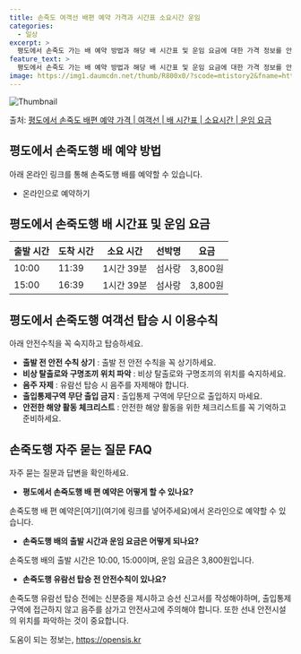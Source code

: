 ```yaml
---
title: 손죽도 여객선 배편 예약 가격과 시간표 소요시간 운임
categories:
  - 일상
excerpt: >
  평도에서 손죽도 가는 배 예약 방법과 해당 배 시간표 및 운임 요금에 대한 가격 정보를 안내 드리겠습니다. 안전하고 재밋는 손죽도행 여행을 위해 아래 정보 참고하시기 바랍니다. 손죽도행 배편 예약하기 👈 클릭평도에서 손죽도행 배 시간표출발 시간도착 시간소요 시간선박명요금10:0011:391시간 39분섬사랑3,800원15:0016:391시간 39분섬사랑3,800원손죽도행 배편 예약하기 👈 클릭평도에서 손죽도행 여객선 탑승 시 이용수칙 손죽도행 배 출항시간을 확인하고 미리 매표소로 가서 충분한 여유시간을 갖고 탑승합니다. 계단 이용 시에는 난간을 꼭 잡으며 바람이나 파도에 주의합니다. 비상 탈출로와 구명조끼 위치를 숙지하고 안전 방송에 귀를 기울여 듣습니다. 평도에서 손죽도행 유람선 탑승 전, 꼭 알아두세요..
feature_text: >
  평도에서 손죽도 가는 배 예약 방법과 해당 배 시간표 및 운임 요금에 대한 가격 정보를 안내 드리겠습니다. 안전하고 재밋는 손죽도행 여행을 위해 아래 정보 참고하시기 바랍니다. 손죽도행 배편 예약하기 👈 클릭평도에서 손죽도행 배 시간표출발 시간도착 시간소요 시간선박명요금10:0011:391시간 39분섬사랑3,800원15:0016:391시간 39분섬사랑3,800원손죽도행 배편 예약하기 👈 클릭평도에서 손죽도행 여객선 탑승 시 이용수칙 손죽도행 배 출항시간을 확인하고 미리 매표소로 가서 충분한 여유시간을 갖고 탑승합니다. 계단 이용 시에는 난간을 꼭 잡으며 바람이나 파도에 주의합니다. 비상 탈출로와 구명조끼 위치를 숙지하고 안전 방송에 귀를 기울여 듣습니다. 평도에서 손죽도행 유람선 탑승 전, 꼭 알아두세요..
image: https://img1.daumcdn.net/thumb/R800x0/?scode=mtistory2&fname=https%3A%2F%2Fblog.kakaocdn.net%2Fdn%2FqR5Yk%2FbtsHDGEB3Ec%2F0fhsYWjuGe7ECy7hvkVck0%2Fimg.webp
---
```


![Thumbnail](https://img1.daumcdn.net/thumb/R800x0/?scode=mtistory2&fname=https%3A%2F%2Fblog.kakaocdn.net%2Fdn%2FqR5Yk%2FbtsHDGEB3Ec%2F0fhsYWjuGe7ECy7hvkVck0%2Fimg.webp)

<p>출처: <a href="https://opensis.kr/entry/%ED%8F%89%EB%8F%84%EC%97%90%EC%84%9C-%EC%86%90%EC%A3%BD%EB%8F%84-%EB%B0%B0%ED%8E%B8-%EC%98%88%EC%95%BD-%EA%B0%80%EA%B2%A9-%EC%97%AC%EA%B0%9D%EC%84%A0-%EB%B0%B0-%EC%8B%9C%EA%B0%84%ED%91%9C-%EC%86%8C%EC%9A%94%EC%8B%9C%EA%B0%84-%EC%9A%B4%EC%9E%84-%EC%9A%94%EA%B8%88" rel="dofollow">평도에서 손죽도 배편 예약 가격 | 여객선 | 배 시간표 | 소요시간 | 운임 요금</a> </p>

## 평도에서 손죽도행 배 예약 방법

아래 온라인 링크를 통해 손죽도행 배를 예약할 수 있습니다.

  * 온라인으로 예약하기

## 평도에서 손죽도행 배 시간표 및 운임 요금

**출발 시간** | **도착 시간** | **소요 시간** | **선박명** | **요금**  
---|---|---|---|---  
10:00 | 11:39 | 1시간 39분 | 섬사랑 | 3,800원  
15:00 | 16:39 | 1시간 39분 | 섬사랑 | 3,800원  
  
## 평도에서 손죽도행 여객선 탑승 시 이용수칙

아래 안전수칙을 꼭 숙지하고 탑승하세요.

  * **출발 전 안전 수칙 상기** : 출발 전 안전 수칙을 꼭 상기하세요.
  * **비상 탈출로와 구명조끼 위치 파악** : 비상 탈출로와 구명조끼의 위치를 숙지하세요.
  * **음주 자제** : 유람선 탑승 시 음주를 자제해야 합니다.
  * **출입통제구역 무단 출입 금지** : 출입통제 구역에 무단으로 출입하지 마세요.
  * **안전한 해양 활동 체크리스트** : 안전한 해양 활동을 위한 체크리스트를 꼭 기억하고 준비하세요.

## 손죽도행 자주 묻는 질문 FAQ

자주 묻는 질문과 답변을 확인하세요.

  * **평도에서 손죽도행 배 편 예약은 어떻게 할 수 있나요?**

손죽도행 배 편 예약은[여기](여기에 링크를 넣어주세요)에서 온라인으로 예약할 수 있습니다.

  * **손죽도행 배의 출발 시간과 운임 요금은 어떻게 되나요?**

손죽도행 배의 출발 시간은 10:00, 15:00이며, 운임 요금은 3,800원입니다.

  * **손죽도행 유람선 탑승 전 안전수칙이 있나요?**

손죽도행 유람선 탑승 전에는 신분증을 제시하고 승선 신고서를 작성해야하며, 출입통제구역에 접근하지 않고 음주를 삼가고 안전사고에 주의해야
합니다. 또한 선내 안전시설의 위치를 파악하는 것이 중요합니다.



 

도움이 되는 정보는, <a href="https://opensis.kr" rel="dofollow">https://opensis.kr</a>


